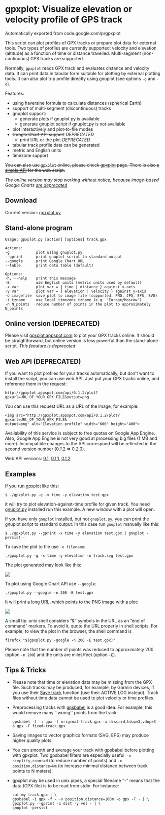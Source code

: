 # gpxplot: Visualize elevation or velocity profile of GPS track

Automatically exported from code.google.com/p/gpxplot

This script can plot profiles of GPX tracks or prepare plot data for external tools.
Two types of profiles are currently supported: velocity and elevation (altitude)
as a function of time or distance travelled.
Multi-segment (non-continuous) GPS tracks are supported.

Normally, `gpxplot` reads GPX track and evaluates distance and velocity data.
It can print data in tabular form suitable for plotting by external plotting tools.
It can also plot trip profile directly using gnuplot (see options `-g` and `-o`).

Features:

 * using haversine formula to calculate distances (spherical Earth)
 * support of multi-segment (discontinuous) tracks
 * gnuplot support:
   * generate plots if gnuplot.py is available
   * generate gnuplot script if gnuplot.py is not available
 * plot interactively and plot-to-file modes
 * ~~Google Chart API support~~ _DEPRECATED_
   * ~~print URL or the plot~~ _DEPRECATED_
 * tabular track profile data can be generated
 * metric and English units
 * timezone support

~~You can also use `gpxplot` online, please check [gpxplot](http://gpxplot.appspot.com) page.
There is also [a simple API](http://code.google.com/p/gpxplot/source/detail?r=19) for the web script.~~

_The online version may stop working without notice,
because image-based Google Charts
[are deprecated](http://googledevelopers.blogspot.it/2012/04/changes-to-deprecation-policies-and-api.html)_

## Download

Current version: [gpxplot.py](https://raw.githubusercontent.com/astanin/gpxplot/master/gpxplot.py)

## Stand-alone program

```
Usage: gpxplot.py [action] [options] track.gpx

Actions:
-g            plot using gnuplot.py
--gprint      print gnuplot script to standard output
--google      print Google Chart URL
--table       print data table (default)

Options:
-h, --help    print this message
-E            use English units (metric units used by default)
-x var        plot var = { time | distance } against x-axis
-y var        plot var = { elevation | velocity } against y-axis
-o imagefile  save plot to image file (supported: PNG, JPG, EPS, SVG)
-t tzname     use local timezone tzname (e.g. 'Europe/Moscow')
-n N_points   reduce number of points in the plot to approximately N_points
```

## Online version (DEPRECATED)

Please visit [gpxplot.appspot.com](http://gpxplot.appspot.com/) to plot your GPX tracks online.
It should be straightforward, but online version is less powerful than the stand-alone script.
_This feauture is deprecated_

## Web API (DEPRECATED)

If you want to plot profiles for your tracks automatically,
but don't want to install the script, you can use web API.
Just put your GPX tracks online, and reference them in the request:

```
http://gpxplot.appspot.com/api/0.1.2/plot?gpxurl=URL_OF_YOUR_GPX_FILE&output=png
```

You can use this request URL as a URL of the image, for example:

```
<img src="http://gpxplot.appspot.com/api/0.1.2/plot?gpxurl=URL_OF_YOUR_GPX_FILE&
output=png" alt="Elevation profile" width="600" height="400">
```

Availability of this service is subject to free quotas on Google App Engine.
Also, Google App Engine is not very good at processing big files (1 MB and more).
Incompatible changes to the API correspond will be reflected in the second version number (0.*1*.2 ⇒ 0.*2*.0). 

Web API versions:
[0.1](http://code.google.com/p/gpxplot/source/detail?r=17),
[0.1.1](http://code.google.com/p/gpxplot/source/detail?r=18),
[0.1.2](http://code.google.com/p/gpxplot/source/detail?r=19).

## Examples

If you run gpxplot like this:

```
$ ./gpxplot.py -g -x time -y elevation test.gpx
```

it will try to plot elevation-against-time profile for given track.
You need [gnuplot.py](http://gnuplot-py.sourceforge.net/) installed run this example.
A new window with a plot will open.

If you have only `gnuplot` installed, but not `gnuplot.py`, you can print the gnuplot script to standard output.
In this case run `gnuplot` manually like this:

```
$ ./gpxplot.py --gprint -x time -y elevation test.gpx | gnuplot -persist -
```

To save the plot to file use `-o filename`:

```
./gpxplot.py -g -x time -y elevation -o track.svg test.gpx
```

The plot generated may look like this:

![](http://gpxplot.googlecode.com/files/track.png)

To plot using Google Chart API use `--google`:

```
./gpxplot.py --google -n 200 -E test.gpx
```

It will print a long URL, which points to the PNG image with a plot:

![](http://gpxplot.googlecode.com/files/gpxplot-google-chart-example-1.png)

A small tip: unix shell considers “&” symbols in the URL as an “end of command” markers.
To avoid it, quote the URL properly in shell scripts.
For example, to view the plot in the browser, the shell command is

```
firefox "$(gpxplot.py -google -n 200 -E test.gpx)"
```

Please note that the number of points was reduced to approximately 200 (option `-n 200`) 
and the units are miles/feet (option `-E`).

## Tips & Tricks

  * Please note that time or elevation data may be missing from the GPX file. 
    Such tracks may be produced, for example, by Garmin devices,
    if you use their [Save track](http://www.gpsmap.net/GarminHints.html#GarminSaveFunction) function
    (use their ACTIVE LOG instead).
    Track files without time data cannot be used to plot velocity or time profiles.

  * Preprocessing tracks with [gpsbabel](http://www.gpsbabel.org/) is a good idea.
    For example, this would remove many ``wrong'' points from the track:

    ```
    gpsbabel -t -i gpx -f original-track.gpx -x discard,hdop=3,vdop=3 -o gpx -F fixed-track.gpx
    ```

  * Saving images to vector graphics formats (SVG, EPS) may produce higher quality plots.

  * You can smooth and average your track with gpsbabel before plotting with gpxplot.
    Two gpsbabel filters are especially useful: `-x simplify,count=N` (to reduce number of points)
    and `-x position,distance=Nm` (to increase minimal distance between track points to N meters).

  * gpxplot may be used in unix pipes, a special filename "-" means that the data (GPX file)
    is to be read from stdin. For instance:

    ```
    cat my-track.gpx | \
    gpsbabel -i gpx -f - -x position,distance=100m -o gpx -F - | \
    gpxplot.py --gprint -x dist -y vel - | \ 
    gnuplot -persist -
    ```
